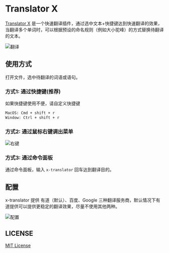 # Translator X

[Translator X](https://github.com/codexu/x-translator) 是一个快速翻译插件，通过选中文本+快捷键达到快速翻译的效果，当翻译多个单词时，可以根据预设的命名规则（例如大小驼峰）的方式替换待翻译的文本。

![翻译](https://tva1.sinaimg.cn/large/006y8mN6ly1g81ax2es1fg30m80cujt5.gif)

## 使用方式

打开文件，选中待翻译的词语或语句。

### 方式1: 通过快捷键(推荐)

如果快捷键使用不便，请自定义快捷键

```sh
MacOS: Cmd + shift + r
Window: Ctrl + shift + r
```

### 方式2: 通过鼠标右键调出菜单

![右键](https://tva1.sinaimg.cn/large/006y8mN6ly1g82bbszdx9j30a008mmzv.jpg)

### 方式3: 通过命令面板

通过命令面板，输入 `x-translator` 回车达到翻译目的。

## 配置

x-translator 提供 有道（默认）、百度、Google 三种翻译服务商，默认情况下有道提供可以提供更稳定的翻译效果，尽量不使用其他两种。

![配置](https://tva1.sinaimg.cn/large/006y8mN6ly1g82bbthm2kj30go05mdgx.jpg)

## LICENSE

[MIT License](https://github.com/codexu/x-translator/blob/master/LICENSE)
